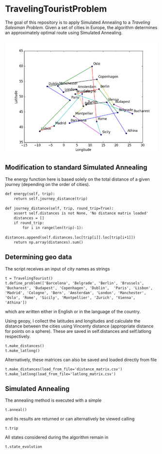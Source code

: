 # TravelingTouristProblem

The goal of this repository is to apply Simulated Annealing to a *Traveling Salesman Problem*. Given a set of cities in Europe, the algorithm determines an approximately optimal route using Simulated Annealing.

<p align="center">
<img src="https://raw.githubusercontent.com/JeromeBau/TravelingTouristProblem/master/ttp_animation.gif" alt='Simulated Annealing evolution of best journey estiamte'/>
</p>


## Modification to standard Simulated Annealing
The energy function here is based solely on the total distance of a given journey (depending on the order of cities). 

```
def energy(self, trip):
    return self.journey_distance(trip)

def journey_distance(self, trip, round_trip=True):
    assert self.distances is not None, 'No distance matrix loaded'
    distances = []
    if round_trip:
        for i in range(len(trip)-1):
            distances.append(self.distances.loc[trip[i]].loc[trip[i+1]])
    return np.array(distances).sum()
```


## Determining geo data
The script receives an input of city names as strings
```
t = TravelingTourist()
t.define_problem(['Barcelona', 'Belgrade', 'Berlin', 'Brussels', 'Bucharest', 'Budapest', 'Copenhagen', 'Dublin',  'Paris', 'Lisbon', 'Madrid', 'Cologne', 'Bern', 'Amsterdam', 'London', 'Manchester', 'Oslo', 'Rome', 'Sicily', 'Montpellier', 'Zurich', 'Vienna', 'Athina'])
```
which are written either in English or in the language of the country. 

Using geopy, I collect the latitudes and longitudes and calculate the distance between the cities using Vincenty distance (appropriate distance for points on a sphere). These are saved in self.distances and self.latlong respectively.

```
t.make_distances()
t.make_latlong()
```

Alternatively, these matrices can also be saved and loaded directly from file

```
t.make_distances(load_from_file='distance_matrix.csv')
t.make_latlong(load_from_file='latlong_matrix.csv')
```

## Simulated Annealing

The annealing method is executed with a simple

```
t.anneal()
```

and its results are returned or can alternatively be viewed calling 

```
t.trip
```

All states considered during the algorithm remain in 

```
t.state_evolution
```
